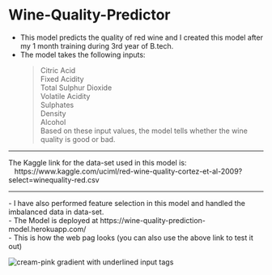# Wine-Quality-Predictor

- This model predicts the quality of red wine and I created this model after my 1 month training during 3rd year of B.tech. <br>
- The model takes the following inputs:
  >Citric Acid <br>
  >Fixed Acidity <br>
  >Total Sulphur Dioxide <br>
  >Volatile Acidity <br>
  >Sulphates <br>
  >Density <br>
  >Alcohol <br>
Based on these input values, the model tells whether the wine quality is good or bad.

<hr>
The Kaggle link for the data-set used in this model is: <br>
 &nbsp;&nbsp;  https://www.kaggle.com/uciml/red-wine-quality-cortez-et-al-2009?select=winequality-red.csv
 
<hr>
- I have also performed feature selection in this model and handled the imbalanced data in data-set.  <br>
- The Model is deployed at  https://wine-quality-prediction-model.herokuapp.com/ <br>
- This is how the web pag looks (you can also use the above link to test it out) <br>

 ![cream-pink gradient with underlined input tags](https://user-images.githubusercontent.com/64833579/132032520-75ba043b-a168-4b88-b910-38f74b213719.jpg)



